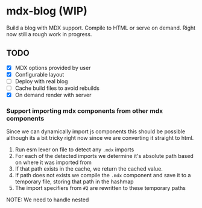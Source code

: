 # mdx-blog (WIP)

Build a blog with MDX support. Compile to HTML or serve on demand. Right now still a rough work in progress.

## TODO

- [x] MDX options provided by user
- [x] Configurable layout
- [ ] Deploy with real blog
- [ ] Cache build files to avoid rebuilds
- [x] On demand render with server

### Support importing mdx components from other mdx components

Since we can dynamically import js components this should be possible although its a bit tricky right now since we are converting it straight to html.

1. Run esm lexer on file to detect any `.mdx` imports
2. For each of the detected imports we determine it's absolute path based on where it was imported from
3. If that path exists in the cache, we return the cached value.
4. If path does not exists we compile the `.mdx` component and save it to a temporary file, storing that path in the hashmap
5. The import specifiers from `#2` are rewritten to these temporary paths

NOTE: We need to handle nested
